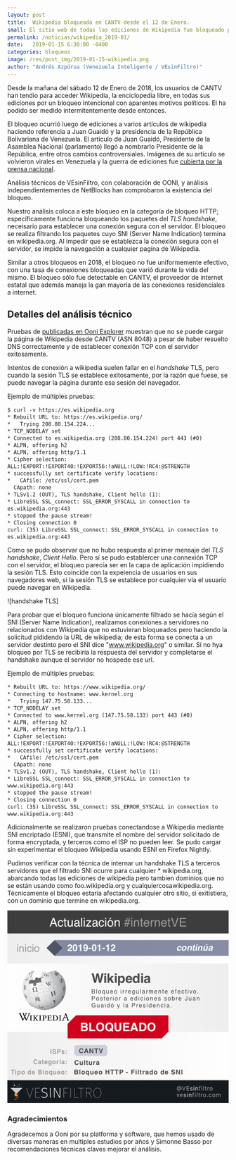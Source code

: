 ```yaml
---
layout: post
title:  Wikipedia bloqueada en CANTV desde el 12 de Enero.
small: El sitio web de todas las ediciones de Wikipedia fue bloqueado por CANTV, el proveedor de internet del estado Venezolano, del 12 al 14 de Enero de 2019
permalink: /noticias/wikipedia_2019-01/
date:   2019-01-15 6:30:00 -0400
categories: bloqueos
image: /res/post_img/2019-01-15-wikipedia.png
author: "Andrés Azpúrua (Venezuela Inteligente / VEsinFiltro)"
---
```



Desde la mañana del sábado 12 de Enero de 2018, los usuarios de CANTV han tendio para acceder Wikipedia, la enciclopedia libre, en todas sus ediciones por un bloqueo intencional con aparentes motivos políticos. El ha podido ser medido intermitentemente desde entonces.

El bloqueo ocurrió luego de ediciones a varios artículos de wikipedia haciendo referencia a Juan Guaidó y la presidencia de la República Bolivariana de Venezuela. El artículo de Juan Guaidó, Presidente de la Asamblea Nacional (parlamento) llegó a nombrarlo Presidente de la República, entre otros cambios controversiales. Imágenes de su artículo se volvieron virales en Venezuela y la guerra de ediciones fue [cubierta por la prensa nacional]().

Análisis técnicos de VEsinFiltro, con colaboración de OONI, y análisis independientementes de NetBlocks han comprobaron la existencia del bloqueo.

Nuestro análisis coloca a este bloqueo en la categoría de bloqueo HTTP; específicamente funciona bloqueando los paquetes del _TLS handshake_, neceisario para  establecer una conexión segura con el servidor. El bloqueo se realiza filtrando los paquetes cuyo SNI (Server Name Indication) termina en wikipedia.org. Al impedir que se establezca la conexión segura con el servidor, se impide la navegación a cualquier pagina de Wikipedia.

Similar a otros bloqueos en 2018, el bloqueo no fue uniformemente efectivo, con una tasa de conexiones bloqueadas que varió durante la vida del mismo. El bloqueo sólo fue detectable en CANTV, el proveedor de internet estatal que además maneja la gan mayoría de las conexiones residenciales a internet.

## Detalles del análisis técnico

Pruebas de [publicadas en Ooni Explorer](https://explorer.ooni.torproject.org/measurement/20190113T203747Z_AS8048_zmgCmhj2SnRKM6utWKbrj2GHz9UFtYq5db0nYWIbSJzDsHOXWE?input=http://wikipedia.org) muestran que no se puede cargar la página de Wikipedia desde CANTV (ASN 8048) a pesar de haber resuelto DNS correctamente y de establecer conexión TCP con el servidor exitosamente.

Intentos de conexión a wikipedia suelen fallar en el _handshake_ TLS, pero cuando la sesión TLS se establece exitosamente, por la razón que fuese, se puede navegar la página durante esa sesión del navegador.

Ejemplo de múltiples pruebas:
```shell
$ curl -v https://es.wikipedia.org
* Rebuilt URL to: https://es.wikipedia.org/
*   Trying 208.80.154.224...
* TCP_NODELAY set
* Connected to es.wikipedia.org (208.80.154.224) port 443 (#0)
* ALPN, offering h2
* ALPN, offering http/1.1
* Cipher selection: ALL:!EXPORT:!EXPORT40:!EXPORT56:!aNULL:!LOW:!RC4:@STRENGTH
* successfully set certificate verify locations:
*   CAfile: /etc/ssl/cert.pem
  CApath: none
* TLSv1.2 (OUT), TLS handshake, Client hello (1):
* LibreSSL SSL_connect: SSL_ERROR_SYSCALL in connection to es.wikipedia.org:443
* stopped the pause stream!
* Closing connection 0
curl: (35) LibreSSL SSL_connect: SSL_ERROR_SYSCALL in connection to es.wikipedia.org:443
```

Como se pudo observar que no hubo respuesta al primer mensaje del _TLS handshake_, _Client Hello_. Pero sí se pudo establercer una connexión TCP con el servidor, el bloqueo parecía ser en la capa de aplicación impidiendo la sesión TLS. Esto coincide con la expeiencia de usuarios en sus navegadores web, si la sesión TLS se establece por cualquier vía el usuario puede navegar en Wikipedia.

![handshake TLS]

Para probar que el bloqueo funciona únicamente filtrado se hacía según el SNI (Server Name Indication), realizamos conexiones a servidores no relacionados con Wikipedia que no estuvieran bloqueados pero haciendo la solicitud pididendo la URL de wikipedia; de esta forma se conecta a un servidor destinto pero el SNI dice "www.wikipedia.org" o similar. Si no hya bloqueo por TLS se recibiría la respuesta del servidor y completarse el handshake aunque el servidor no hospede ese url.

Ejemplo de múltiples pruebas:
```shell
* Rebuilt URL to: https://www.wikipedia.org/
* Connecting to hostname: www.kernel.org
*   Trying 147.75.58.133...
* TCP_NODELAY set
* Connected to www.kernel.org (147.75.58.133) port 443 (#0)
* ALPN, offering h2
* ALPN, offering http/1.1
* Cipher selection: ALL:!EXPORT:!EXPORT40:!EXPORT56:!aNULL:!LOW:!RC4:@STRENGTH
* successfully set certificate verify locations:
*   CAfile: /etc/ssl/cert.pem
  CApath: none
* TLSv1.2 (OUT), TLS handshake, Client hello (1):
* LibreSSL SSL_connect: SSL_ERROR_SYSCALL in connection to www.wikipedia.org:443
* stopped the pause stream!
* Closing connection 0
curl: (35) LibreSSL SSL_connect: SSL_ERROR_SYSCALL in connection to www.wikipedia.org:443
```

Adicionalmente se realizaron pruebas conectandose a Wikipedia mediante SNI encriptado (ESNI), que transmite el nombre del servidor solicitado de forma encryptada, y terceros como el ISP no pueden leer. Se pudo cargar sin experimentar el bloqueo Wikipedia usando ESNI en Firefox Nightly.

Pudimos verificar con la técnica de internar un handshake TLS a terceros servidores que el filtrado SNI ocurre para cualquier * wikipedia.org, abarcando todas las ediciones de wikipedia pero tambien dominios que no se están usando como foo.wikipedia.org y cualquiercosawikipedia.org. Técnicamente el bloqueo estaría afectando cualquier otro sitio, si exitistiera, con un dominio que termine en wikipedia.org.

![Cover image](/res/post_img/2019-01-15-wikipedia.png)


### Agradecimientos
Agradecemos a Ooni por su platforma y software, que hemos usado de diversas maneras en multiples estudios por años y Simonne Basso por recomendaciones técnicas claves mejorar el análisis.
